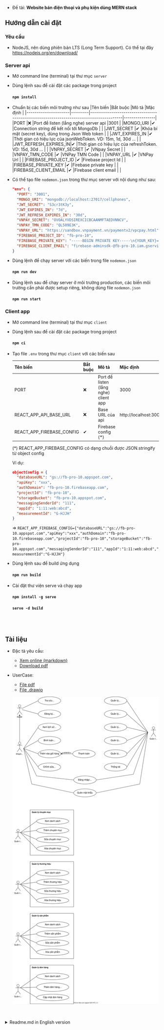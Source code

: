 - Đề tài: **Website bán điện thoại và phụ kiện dùng MERN stack**

## Hướng dẫn cài đặt

### Yêu cầu

- NodeJS, nên dùng phiên bản LTS (Long Term Support). Có thể tại đây https://nodejs.org/en/download/

### Server api

- Mở command line (terminal) tại thư mục `server`
- Dùng lệnh sau để cài đặt các package trong project
  #### `npm install`
- Chuẩn bị các biến môi trường như sau
  |Tên biến |Bắt buộc |Mô tả |Mặc định |
  |----------------------|---------|------------------------------------------------------------------------------------------|----------------|
  |PORT |❌ |Port để listen (lắng nghe) server api |3001 |
  |MONGO_URI |✔ |Connection string để kết nối tới MongoDb | |
  |JWT_SECRET |✔ |Khóa bí mật (secret key), dùng trong Json Web token | |
  |JWT_EXPIRES_IN |✔ |Thời gian có hiệu lực của jsonWebToken. VD: 15m, 1d, 30d ... | |
  |JWT_REFRESH_EXPIRES_IN|✔ |Thời gian có hiệu lực của refreshToken. VD: 15d, 30d ... | |
  |VNPAY_SECRET |✔ |VNpay Secret | |
  |VNPAY_TMN_CODE |✔ |VNPay TMN Code | |
  |VNPAY_URL |✔ |VNPay Url | |
  |FIREBASE_PROJECT_ID |✔ |Firebase project Id | |
  |FIREBASE_PRIVATE_KEY |✔ |Firebase private key | |
  |FIREBASE_CLIENT_EMAIL |✔ |Firebase client email | |

- Có thể tạo file `nodemon.json` trong thư mục server với nội dung như sau:
  ```json
  "env": {
  	"PORT": "3001",
  	"MONGO_URI": "mongodb://localhost:27017/cellphones",
  	"JWT_SECRET": "S3cr3tK3y",
  	"JWT_EXPIRES_IN": "7d",
  	"JWT_REFRESH_EXPIRES_IN": "30d",
  	"VNPAY_SECRET": "OVOALYVDSIREXCICBCAANMFTAEDVNNCV",
  	"VNPAY_TMN_CODE": "QL509E3K",
  	"VNPAY_URL": "https://sandbox.vnpayment.vn/paymentv2/vpcpay.html",
  	"FIREBASE_PROJECT_ID": "fb-pro-10",
  	"FIREBASE_PRIVATE_KEY": "-----BEGIN PRIVATE KEY-----\n{YOUR_KEY}==\n-----END PRIVATE KEY-----\n",
  	"FIREBASE_CLIENT_EMAIL": "firebase-adminsdk-@fb-pro-10.iam.gserviceaccount.com"
  }
  ```
- Dùng lệnh để chạy server với các biến trong file `nodemon.json`

  #### `npm run dev`

- Dùng lệnh sau để chạy server ở môi trường production, các biến môi trường cần phải được setup riêng, không dùng file `nodemon.json`
  #### `npm run start`

### Client app

- Mở command line (terminal) tại thư mục `client`
- Dùng lệnh sau để cài đặt các package trong project
  #### `npm ci`
- Tạo file `.env` trong thư mục `client` với các biến sau

  | Tên biến                  | Bắt buộc | Mô tả                                 | Mặc định                     |
  | ------------------------- | -------- | ------------------------------------- | ---------------------------- |
  | PORT                      | ❌       | Port để listen (lắng nghe) client app | 3000                         |
  | REACT_APP_API_BASE_URL    | ❌       | Base URL của api                      | http://localhost:3001/api/v1 |
  | REACT_APP_FIREBASE_CONFIG | ✔        | Firebase config (\*)                  |                              |

  (\*) REACT_APP_FIREBASE_CONFIG có dạng chuỗi được JSON.stringify từ object config

  Ví dụ:

  ```json
  objectConfig = {
    "databaseURL": "gs://fb-pro-10.appspot.com",
    "apiKey": "xxx",
    "authDomain": "fb-pro-10.firebaseapp.com",
    "projectId": "fb-pro-10",
    "storageBucket": "fb-pro-10.appspot.com",
    "messagingSenderId": "111",
    "appId": "1:11:web:abcd",
    "measurementId": "G-HJJH"
  }
  ```

  => `REACT_APP_FIREBASE_CONFIG={"databaseURL":"gs://fb-pro-10.appspot.com","apiKey":"xxx","authDomain":"fb-pro-10.firebaseapp.com","projectId":"fb-pro-10","storageBucket":"fb-pro-10.appspot.com","messagingSenderId":"111","appId":"1:11:web:abcd","measurementId":"G-HJJH"}`

- Dùng lệnh sau để build ứng dụng
  #### `npm run build`
- Cài đặt thư viện serve và chạy app
  #### `npm install -g serve`
  #### `serve -d build`

<br>
<br>

## Tài liệu

- Đặc tả yêu cầu:
  - [Xem online (markdown)](./docs/00_vi_UserRequirement.md)
  - [Download pdf](./docs/00_vi_UserRequirement.pdf)
- UserCase:

  - [File pdf](./docs/01_vi_Usercase.pdf)
  - [File .drawio](./docs/01_vi_Usercase.drawio)

  ![usercase image](./docs/images/usercase.svg)

<br>
<br>

<details>
  <summary>Readme.md in English version</summary>
# [Under construction] eCommerce website for Cellphones and accessories store

<br>
<br>

## Overview

- Technical: **MERN Stack** (**M**ongoDB **E**xpress **R**eact **N**odeJs)
- Subject: Essay on software engineering (Tiểu luận chuyên ngành Công nghệ phần mềm - Hệ đại trà).
- Instructor: PhD. **Phung** Huynh Xuan
- Authors:
  - **Hoang** Ho Huy <@hohuyhoangg>
  - **Khanh** Lam Quoc <@quockhanhtn>

<br>
<br>

## Documents (in Vietnamese)

- [UserRequirement](./docs/00_vi_UserRequirement.md)
- [UserCase (was drew with draw.io)](./docs/01_vi_Usercase.drawio)
  <details>
    <summary>Click to show usercase</summary>

  ![usercase image](./docs/images/usercase.svg)
  </details>

<br>
<br>

## Project Structure

<pre>
<b>project</b>
├── docs   (Document of project)
├── client (Frontend using React JS)
├── server (Backend using Node with Express library and MongoDB for database)
</pre>

<br>
<br>

</details>
